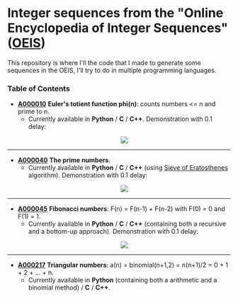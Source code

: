 # Integer sequences from the "Online Encyclopedia of Integer Sequences" ([OEIS](https://oeis.org/))

This repository is where I'll the code that I made to generate some sequences in the OEIS, I'll try to do in multiple programming languages.

### Table of Contents
+ **[A000010](https://oeis.org/A000010)** **Euler's totient function phi(n)**: counts numbers <= n and prime to n.
  - Currently available in **Python** / **C** / **C++**. Demonstration with 0.1 delay: 
  <p align="center">
    <img src="https://media.giphy.com/media/LRZWOzi1JKhYd9V4KP/giphy.gif">
  </p>

---

+ **[A000040](https://oeis.org/A000040)** **The prime numbers**.
  - Currently available in **Python** / **C** / **C++** (using [Sieve of Eratosthenes](https://en.wikipedia.org/wiki/Sieve_of_Eratosthenes) algorithm). Demonstration with 0.1 delay:
  <p align="center">
    <img src="https://media.giphy.com/media/RgzKjn78GsdWGenYt8/giphy.gif">
  </p>
  
---

+ **[A000045](https://oeis.org/A000045)** **Fibonacci numbers**: F(n) = F(n-1) + F(n-2) with F(0) = 0 and F(1) = 1.
  - Currently available in **Python** / **C** / **C++** (containing both a recursive and a bottom-up approach). Demonstration with 0.1 delay:
  <p align="center">
    <img src="https://media.giphy.com/media/UpDraH9RuxjXyz5qy4/giphy.gif">
  </p>
  
---

+ **[A000217](https://oeis.org/A000217)** **Triangular numbers**: a(n) = binomial(n+1,2) = n(n+1)/2 = 0 + 1 + 2 + ... + n.
  - Currently available in **Python** (containing both a arithmetic and a binomial method) / **C** / **C++**.
